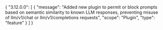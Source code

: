 {
    "3.12.0.0": [
      {
        "message": "Added new plugin to permit or block prompts based on semantic similarity to known LLM responses, preventing misuse of llm/v1/chat or llm/v1/completions requests",
        "scope": "Plugin",
        "type": "feature"
      }
    ]
  }